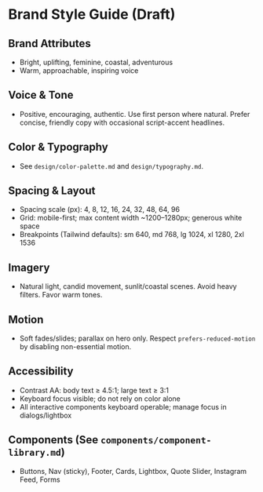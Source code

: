 # Brand Style Guide (Draft)

## Brand Attributes

- Bright, uplifting, feminine, coastal, adventurous
- Warm, approachable, inspiring voice

## Voice & Tone

- Positive, encouraging, authentic. Use first person where natural. Prefer concise, friendly copy with occasional script-accent headlines.

## Color & Typography

- See `design/color-palette.md` and `design/typography.md`.

## Spacing & Layout

- Spacing scale (px): 4, 8, 12, 16, 24, 32, 48, 64, 96
- Grid: mobile-first; max content width ~1200–1280px; generous white space
- Breakpoints (Tailwind defaults): sm 640, md 768, lg 1024, xl 1280, 2xl 1536

## Imagery

- Natural light, candid movement, sunlit/coastal scenes. Avoid heavy filters. Favor warm tones.

## Motion

- Soft fades/slides; parallax on hero only. Respect `prefers-reduced-motion` by disabling non-essential motion.

## Accessibility

- Contrast AA: body text ≥ 4.5:1; large text ≥ 3:1
- Keyboard focus visible; do not rely on color alone
- All interactive components keyboard operable; manage focus in dialogs/lightbox

## Components (See `components/component-library.md`)

- Buttons, Nav (sticky), Footer, Cards, Lightbox, Quote Slider, Instagram Feed, Forms

